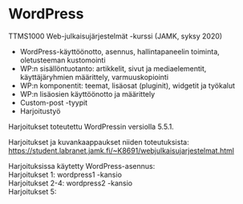 # WordPress

TTMS1000 Web-julkaisujärjestelmät -kurssi (JAMK, syksy 2020)
- WordPress-käyttöönotto, asennus, hallintapaneelin toiminta, oletusteeman kustomointi  
- WP:n sisällöntuotanto: artikkelit, sivut ja mediaelementit, käyttäjäryhmien määrittely, varmuuskopiointi  
- WP:n komponentit: teemat, lisäosat (pluginit), widgetit ja työkalut  
- WP:n lisäosien käyttöönotto ja määrittely  
- Custom-post -tyypit  
- Harjoitustyö  

Harjoitukset toteutettu WordPressin versiolla 5.5.1.  

Harjoitukset ja kuvankaappaukset niiden toteutuksista:  
https://student.labranet.jamk.fi/~K8691/webjulkaisujarjestelmat.html  

Harjoituksissa käytetty WordPress-asennus:  
Harjoitukset 1: wordpress1 -kansio  
Harjoitukset 2-4: wordpress2 -kansio  
Harjoitukset 5:  
